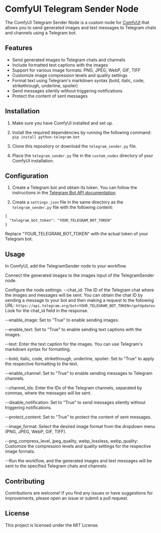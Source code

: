 # ComfyUI Telegram Sender Node

The ComfyUI Telegram Sender Node is a custom node for [ComfyUI](https://github.com/comfyanonymous/ComfyUI) that allows you to send generated images and text messages to Telegram chats and channels using a Telegram bot.

## Features

- Send generated images to Telegram chats and channels
- Include formatted text captions with the images
- Support for various image formats: PNG, JPEG, WebP, GIF, TIFF
- Customize image compression levels and quality settings
- Format text using Telegram's markdown syntax (bold, italic, code, strikethrough, underline, spoiler)
- Send messages silently without triggering notifications
- Protect the content of sent messages

## Installation

1. Make sure you have ComfyUI installed and set up.

2. Install the required dependencies by running the following command:
```pip install python-telegram-bot```

3. Clone this repository or download the `telegram_sender.py` file.

4. Place the `telegram_sender.py` file in the `custom_nodes` directory of your ComfyUI installation.

## Configuration

1. Create a Telegram bot and obtain its token. You can follow the instructions in the [Telegram Bot API documentation](https://core.telegram.org/bots#creating-a-new-bot).

2. Create a `settings.json` file in the same directory as the `telegram_sender.py` file with the following content:

```
{
  "telegram_bot_token": "YOUR_TELEGRAM_BOT_TOKEN"
}
```

Replace "YOUR_TELEGRAM_BOT_TOKEN" with the actual token of your Telegram bot.

## Usage

In ComfyUI, add the TelegramSender node to your workflow.

Connect the generated images to the images input of the TelegramSender node.

Configure the node settings:
--chat_id: The ID of the Telegram chat where the images and messages will be sent. You can obtain the chat ID by sending a message to your bot and then making a request to the following URL:
    ```https://api.telegram.org/bot<YOUR_TELEGRAM_BOT_TOKEN>/getUpdates```
    Look for the chat_id field in the response.

--enable_image: Set to "True" to enable sending images.

--enable_text: Set to "True" to enable sending text captions with the images.

--text: Enter the text caption for the images. You can use Telegram's markdown syntax for formatting.

--bold, italic, code, strikethrough, underline, spoiler: Set to "True" to apply the respective formatting to the text.

--enable_channel: Set to "True" to enable sending messages to Telegram channels.

--channel_ids: Enter the IDs of the Telegram channels, separated by commas, where the messages will be sent.

--disable_notification: Set to "True" to send messages silently without triggering notifications.

--protect_content: Set to "True" to protect the content of sent messages.

--image_format: Select the desired image format from the dropdown menu (PNG, JPEG, WebP, GIF, TIFF).

--png_compress_level, jpeg_quality, webp_lossless, webp_quality: Customize the compression levels and quality settings for the respective image formats.

--Run the workflow, and the generated images and text messages will be sent to the specified Telegram chats and channels.

## Contributing
Contributions are welcome! If you find any issues or have suggestions for improvements, please open an issue or submit a pull request.

## License
This project is licensed under the MIT License.

